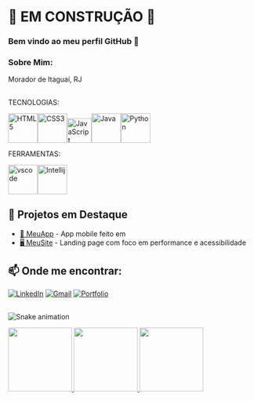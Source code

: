 # 🚧 EM CONSTRUÇÃO 🚧

### Bem vindo ao meu perfil GitHub 👋

### Sobre Mim:
Morador de Itaguaí, RJ


##

TECNOLOGIAS:

<img width="60px" src="https://cdn.jsdelivr.net/gh/devicons/devicon@latest/icons/html5/html5-original-wordmark.svg" title="HTML5" data-canonical-src="https://cdn.jsdelivr.net/gh/devicons/devicon/icons/html5/html5-original-wordmark.svg" style="max-width: 100%;"><img width="60px" src="https://cdn.jsdelivr.net/gh/devicons/devicon@latest/icons/css3/css3-original-wordmark.svg" title="CSS3" data-canonical-src="https://cdn.jsdelivr.net/gh/devicons/devicon/icons/html5/html5-original-wordmark.svg" style="max-width: 100%;"><img width="50px" src="https://cdn.jsdelivr.net/gh/devicons/devicon@latest/icons/javascript/javascript-original.svg" title="JavaScript" data-canonical-src="https://cdn.jsdelivr.net/gh/devicons/devicon/icons/html5/html5-original-wordmark.svg" style="max-width: 100%;"><img width="60px" src="https://cdn.jsdelivr.net/gh/devicons/devicon@latest/icons/java/java-original-wordmark.svg" title="Java" data-canonical-src="https://cdn.jsdelivr.net/gh/devicons/devicon/icons/html5/html5-original-wordmark.svg" style="max-width: 100%;"><img width="60px" src="https://cdn.jsdelivr.net/gh/devicons/devicon@latest/icons/python/python-original-wordmark.svg" title="Python" data-canonical-src="https://cdn.jsdelivr.net/gh/devicons/devicon/icons/html5/html5-original-wordmark.svg" style="max-width: 100%;">

FERRAMENTAS:

<img width="60px" src="https://cdn.jsdelivr.net/gh/devicons/devicon@latest/icons/vscode/vscode-original-wordmark.svg" title="vscode" data-canonical-src="https://cdn.jsdelivr.net/gh/devicons/devicon/icons/html5/html5-original-wordmark.svg" style="max-width: 100%;"><img width="60px" src="https://cdn.jsdelivr.net/gh/devicons/devicon@latest/icons/intellij/intellij-original.svg" title="Intellij" data-canonical-src="https://cdn.jsdelivr.net/gh/devicons/devicon/icons/html5/html5-original-wordmark.svg" style="max-width: 100%;">


## 📌 Projetos em Destaque

- [📱 MeuApp](https://github.com/usuario/meuapp) - App mobile feito em 
- [🖥️ MeuSite](https://github.com/usuario/meusite) - Landing page com foco em performance e acessibilidade



## 📫 Onde me encontrar:


[![LinkedIn]()](https://linkedin.com/in/amarosilvanetto)
[![Gmail](https://img.shields.io/badge/Gmail-D14836?style=flat-square&logo=gmail&logoColor=white)](mailto:seuemail@gmail.com)
[![Portfolio](https://img.shields.io/badge/Portfólio-000?style=flat-square&logo=firefox&logoColor=white)](https://seuportfolio.com)

##
![Snake animation](https://github.com/seu-usuário-aqui/seu-usuário-aqui/blob/output/github-contribution-grid-snake.svg)

<div>
<a href="https://github.com/amaro-netto">
<img loading="lazy" height="130em" src="https://github-readme-stats.vercel.app/api/top-langs/?username=amaro-netto&layout=compact&langs_count=7&theme=dark"/>
<img loading="lazy" height="130em" src="https://github-readme-streak-stats.herokuapp.com/?user=amaro-netto&theme=dark&hide_border=false"/>
<img loading="lazy" height="130em" src="https://github-readme-stats.vercel.app/api?username=amaro-netto&show_icons=true&theme=dark&include_all_commits=true&count_private=true"/>
</div>
